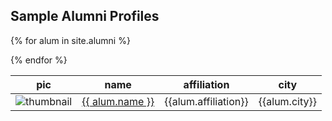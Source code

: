   <h2>Sample Alumni Profiles</h2>

  <table>
    <thead>
  <tr><th>pic</th><th>name</th><th>affiliation</th><th>city</th></tr>
  </thead>

<tbody>

{% for alum in site.alumni %}
   <tr>
     <td class="pic">
      <img src="{{ alum.url }}50h.jpg" alt="thumbnail" >
     </td>
     <td class="name"><a href="{{alum.url}}">{{ alum.name }}</a></td>
     <td class="affiliation">{{alum.affiliation}}</td>
          <td class="city">{{alum.city}}</td>	
     </tr>
   {% endfor %}
  </tbody>
  </table>

